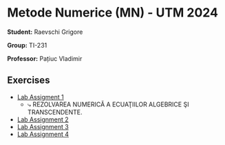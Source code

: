 # Metode Numerice (MN) - UTM 2024 

**Student:** Raevschi Grigore

**Group:** TI-231

**Professor:** Pațiuc Vladimir

## Exercises
- [Lab Assigment 1](lab_1)
  - ⤷ REZOLVAREA NUMERICĂ A ECUAŢIILOR ALGEBRICE ŞI TRANSCENDENTE. <br/> 
- [Lab Assignment 2](src/lab_2/README.md)
- [Lab Assignment 3](src/lab_3/README.md) 
- [Lab Assignment 4](src/lab_4/README.md)